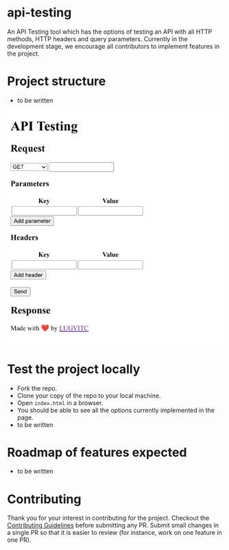 # api-testing

An API Testing tool which has the options of testing an API with all HTTP methods, HTTP headers and query parameters. Currently in the development stage, we encourage all contributors to implement features in the project.  
  
# Project structure
* to be written

![demoWorking](static/images/demo.png)

# Test the project locally
* Fork the repo.
* Clone your copy of the repo to your local machine.
* Open `index.html` in a browser. 
* You should be able to see all the options currently implemented in the page.
* to be written

# Roadmap of features expected
* to be written

# Contributing
Thank you for your interest in contributing for the project. Checkout the [Contributing Guidelines](https://github.com/lugvitc/api-testing/blob/master/CONTRIBUTING.md) before submitting any PR. Submit small changes in a single PR so that it is easier to review (for instance, work on one feature in one PR). 
